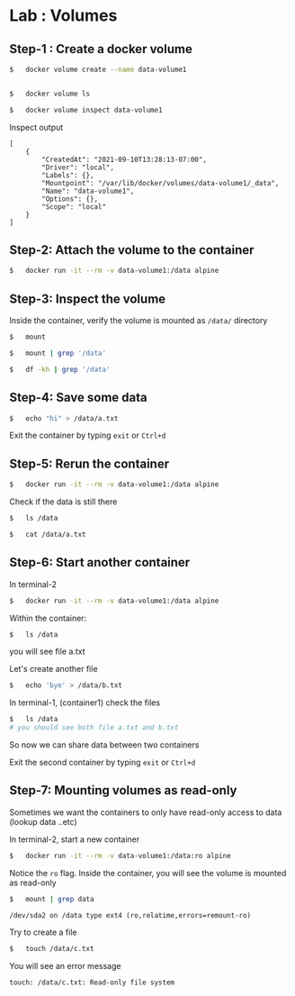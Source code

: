 <link rel='stylesheet' href='../assets/css/main.css'/>

# Lab : Volumes

## Step-1 : Create a docker volume

```bash
$   docker volume create --name data-volume1


$   docker volume ls

$   docker volume inspect data-volume1
```

Inspect output

```console
[
    {
        "CreatedAt": "2021-09-10T13:28:13-07:00",
        "Driver": "local",
        "Labels": {},
        "Mountpoint": "/var/lib/docker/volumes/data-volume1/_data",
        "Name": "data-volume1",
        "Options": {},
        "Scope": "local"
    }
]

```

## Step-2: Attach the volume to the container

```bash
$   docker run -it --rm -v data-volume1:/data alpine
```

## Step-3: Inspect the volume 

Inside the container, verify the volume is mounted as `/data/` directory

```bash
$   mount
```

```bash
$   mount | grep '/data'
```

```bash
$   df -kh | grep '/data'
```

## Step-4: Save some data 

```bash
$   echo "hi" > /data/a.txt
```

Exit the container by typing `exit` or `Ctrl+d`

## Step-5: Rerun the container

```bash
$   docker run -it --rm -v data-volume1:/data alpine
```

Check if the data is still there

```bash
$   ls /data
```

```bash
$   cat /data/a.txt
```

## Step-6: Start another container

In terminal-2

```bash
$   docker run -it --rm -v data-volume1:/data alpine
```

Within the container:

```bash
$   ls /data
```

you will see file a.txt

Let's create another file

```bash
$   echo 'bye' > /data/b.txt
```

In terminal-1, (container1) check the files

```bash
$   ls /data
# you should see both file a.txt and b.txt
```


So now we can share data between two containers

Exit the second container by typing `exit` or `Ctrl+d`

## Step-7: Mounting volumes as read-only

Sometimes we want the containers to only have read-only access to data (lookup data ..etc)

In terminal-2, start a new container

```bash
$   docker run -it --rm -v data-volume1:/data:ro alpine
```

Notice the `ro` flag. Inside the container, you will see the volume is mounted as read-only

```bash
$   mount | grep data
```

```console
/dev/sda2 on /data type ext4 (ro,relatime,errors=remount-ro)
```

Try to create a file

```bash
$   touch /data/c.txt
```

You will see an error message

```console
touch: /data/c.txt: Read-only file system
```
